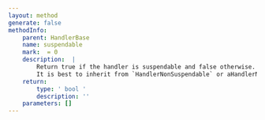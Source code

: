 ```yaml
---
layout: method
generate: false
methodInfo:
    parent: HandlerBase
    name: suspendable
    mark:  = 0
    description:  |
        Return true if the handler is suspendable and false otherwise.
        It is best to inherit from `HandlerNonSuspendable` or aHandlerNonSuspendable` rather than implement this yourself.
    return:
        type: ' bool '
        description: ''
    parameters: []
---
```

